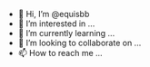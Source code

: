 - 👋 Hi, I’m @equisbb
- 👀 I’m interested in ...
- 🌱 I’m currently learning ...
- 💞️ I’m looking to collaborate on ...
- 📫 How to reach me ...

<!---
equisbb/equisbb is a ✨ special ✨ repository because its `README.md` (this file) appears on your GitHub profile.
You can click the Preview link to take a look at your changes.
--->
